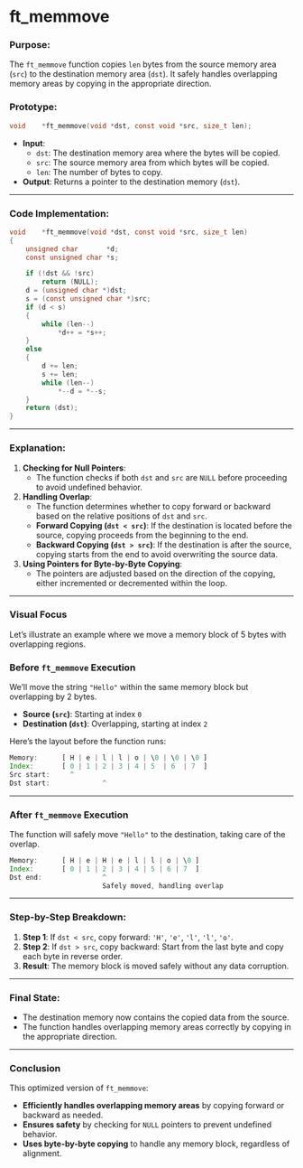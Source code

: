 # **ft_memmove**

### **Purpose**:

The `ft_memmove` function copies `len` bytes from the source memory area (`src`) to the destination memory area (`dst`). It safely handles overlapping memory areas by copying in the appropriate direction.

### **Prototype**:

```c
void	*ft_memmove(void *dst, const void *src, size_t len);

```

- **Input**:
    - `dst`: The destination memory area where the bytes will be copied.
    - `src`: The source memory area from which bytes will be copied.
    - `len`: The number of bytes to copy.
- **Output**: Returns a pointer to the destination memory (`dst`).

---

### **Code Implementation**:

```c
void	*ft_memmove(void *dst, const void *src, size_t len)
{
	unsigned char		*d;
	const unsigned char	*s;

	if (!dst && !src)
		return (NULL);
	d = (unsigned char *)dst;
	s = (const unsigned char *)src;
	if (d < s)
	{
		while (len--)
			*d++ = *s++;
	}
	else
	{
		d += len;
		s += len;
		while (len--)
			*--d = *--s;
	}
	return (dst);
}

```

---

### **Explanation**:

1. **Checking for Null Pointers**:
    - The function checks if both `dst` and `src` are `NULL` before proceeding to avoid undefined behavior.
2. **Handling Overlap**:
    - The function determines whether to copy forward or backward based on the relative positions of `dst` and `src`.
    - **Forward Copying (`dst < src`)**: If the destination is located before the source, copying proceeds from the beginning to the end.
    - **Backward Copying (`dst > src`)**: If the destination is after the source, copying starts from the end to avoid overwriting the source data.
3. **Using Pointers for Byte-by-Byte Copying**:
    - The pointers are adjusted based on the direction of the copying, either incremented or decremented within the loop.

---

### **Visual Focus**

Let’s illustrate an example where we move a memory block of 5 bytes with overlapping regions.

### **Before `ft_memmove` Execution**

We’ll move the string `"Hello"` within the same memory block but overlapping by 2 bytes.

- **Source (`src`)**: Starting at index `0`
- **Destination (`dst`)**: Overlapping, starting at index `2`

Here’s the layout before the function runs:

```jsx
Memory:      [ H | e | l | l | o | \0 | \0 | \0 ]
Index:       [ 0 | 1 | 2 | 3 | 4 | 5  | 6  | 7  ]
Src start:     ^
Dst start:             ^

```

---

### **After `ft_memmove` Execution**

The function will safely move `"Hello"` to the destination, taking care of the overlap.

```jsx
Memory:      [ H | e | H | e | l | l | o | \0 ]
Index:       [ 0 | 1 | 2 | 3 | 4 | 5 | 6 | 7  ]
Dst end:               ^
                       Safely moved, handling overlap

```

---

### **Step-by-Step Breakdown**:

1. **Step 1**: If `dst < src`, copy forward: `'H'`, `'e'`, `'l'`, `'l'`, `'o'`.
2. **Step 2**: If `dst > src`, copy backward: Start from the last byte and copy each byte in reverse order.
3. **Result**: The memory block is moved safely without any data corruption.

---

### **Final State**:

- The destination memory now contains the copied data from the source.
- The function handles overlapping memory areas correctly by copying in the appropriate direction.

---

### **Conclusion**

This optimized version of `ft_memmove`:

- **Efficiently handles overlapping memory areas** by copying forward or backward as needed.
- **Ensures safety** by checking for `NULL` pointers to prevent undefined behavior.
- **Uses byte-by-byte copying** to handle any memory block, regardless of alignment.